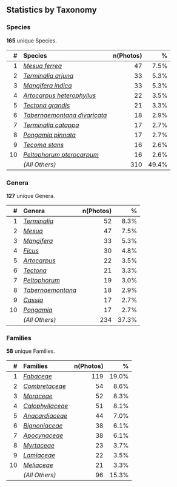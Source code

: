 ## Statistics by Taxonomy

### Species

**165** unique Species.

| # | Species | n(Photos) | % |
| ---: | :--- | ---: | ---: |
| 1 | [*Mesua ferrea*](https://en.wikipedia.org/wiki/Mesua_ferrea) | 47 | 7.5% |
| 2 | [*Terminalia arjuna*](https://en.wikipedia.org/wiki/Terminalia_arjuna) | 33 | 5.3% |
| 3 | [*Mangifera indica*](https://en.wikipedia.org/wiki/Mangifera_indica) | 33 | 5.3% |
| 4 | [*Artocarpus heterophyllus*](https://en.wikipedia.org/wiki/Artocarpus_heterophyllus) | 22 | 3.5% |
| 5 | [*Tectona grandis*](https://en.wikipedia.org/wiki/Tectona_grandis) | 21 | 3.3% |
| 6 | [*Tabernaemontana divaricata*](https://en.wikipedia.org/wiki/Tabernaemontana_divaricata) | 18 | 2.9% |
| 7 | [*Terminalia catappa*](https://en.wikipedia.org/wiki/Terminalia_catappa) | 17 | 2.7% |
| 8 | [*Pongamia pinnata*](https://en.wikipedia.org/wiki/Pongamia_pinnata) | 17 | 2.7% |
| 9 | [*Tecoma stans*](https://en.wikipedia.org/wiki/Tecoma_stans) | 16 | 2.6% |
| 10 | [*Peltophorum pterocarpum*](https://en.wikipedia.org/wiki/Peltophorum_pterocarpum) | 16 | 2.6% |
|  | *(All Others)* | 310 | 49.4% |

### Genera

**127** unique Genera.

| # | Genera | n(Photos) | % |
| ---: | :--- | ---: | ---: |
| 1 | [*Terminalia*](https://en.wikipedia.org/wiki/Terminalia) | 52 | 8.3% |
| 2 | [*Mesua*](https://en.wikipedia.org/wiki/Mesua) | 47 | 7.5% |
| 3 | [*Mangifera*](https://en.wikipedia.org/wiki/Mangifera) | 33 | 5.3% |
| 4 | [*Ficus*](https://en.wikipedia.org/wiki/Ficus) | 30 | 4.8% |
| 5 | [*Artocarpus*](https://en.wikipedia.org/wiki/Artocarpus) | 22 | 3.5% |
| 6 | [*Tectona*](https://en.wikipedia.org/wiki/Tectona) | 21 | 3.3% |
| 7 | [*Peltophorum*](https://en.wikipedia.org/wiki/Peltophorum) | 19 | 3.0% |
| 8 | [*Tabernaemontana*](https://en.wikipedia.org/wiki/Tabernaemontana) | 18 | 2.9% |
| 9 | [*Cassia*](https://en.wikipedia.org/wiki/Cassia) | 17 | 2.7% |
| 10 | [*Pongamia*](https://en.wikipedia.org/wiki/Pongamia) | 17 | 2.7% |
|  | *(All Others)* | 234 | 37.3% |

### Families

**58** unique Families.

| # | Families | n(Photos) | % |
| ---: | :--- | ---: | ---: |
| 1 | [*Fabaceae*](https://en.wikipedia.org/wiki/Fabaceae) | 119 | 19.0% |
| 2 | [*Combretaceae*](https://en.wikipedia.org/wiki/Combretaceae) | 54 | 8.6% |
| 3 | [*Moraceae*](https://en.wikipedia.org/wiki/Moraceae) | 52 | 8.3% |
| 4 | [*Calophyllaceae*](https://en.wikipedia.org/wiki/Calophyllaceae) | 51 | 8.1% |
| 5 | [*Anacardiaceae*](https://en.wikipedia.org/wiki/Anacardiaceae) | 44 | 7.0% |
| 6 | [*Bignoniaceae*](https://en.wikipedia.org/wiki/Bignoniaceae) | 38 | 6.1% |
| 7 | [*Apocynaceae*](https://en.wikipedia.org/wiki/Apocynaceae) | 38 | 6.1% |
| 8 | [*Myrtaceae*](https://en.wikipedia.org/wiki/Myrtaceae) | 23 | 3.7% |
| 9 | [*Lamiaceae*](https://en.wikipedia.org/wiki/Lamiaceae) | 22 | 3.5% |
| 10 | [*Meliaceae*](https://en.wikipedia.org/wiki/Meliaceae) | 21 | 3.3% |
|  | *(All Others)* | 96 | 15.3% |
